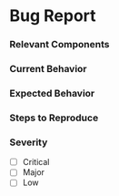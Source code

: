 <!--
Thanks for reporting an issue 😄 ! Please fill the following form:
-->

# Bug Report

### Relevant Components
<!--- Please mention which components are affected -->

### Current Behavior
<!--- Tell us what happens instead of the expected behavior -->

### Expected Behavior
<!--- Tell us what should happen -->

### Steps to Reproduce
<!--- Please add an easy way to reproduce it 
It will be extremely helpful if you could create a simple reproducible example here: https://codesandbox.io/s/jj196orvpv?module=%2Fsrc%2FApp%2Findex.js
-->

### Severity
- [ ] Critical
- [ ] Major
- [ ] Low
